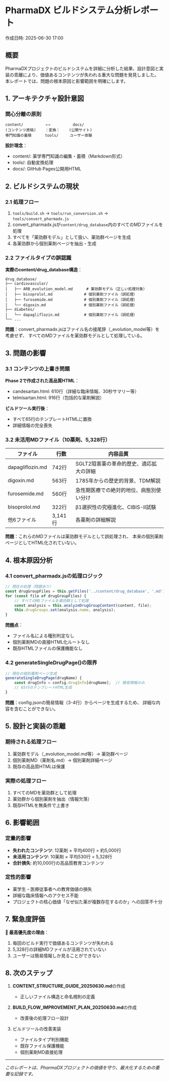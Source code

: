 # PharmaDX ビルドシステム分析レポート
作成日時: 2025-06-30 17:00

## 概要

PharmaDXプロジェクトのビルドシステムを詳細に分析した結果、設計意図と実装の乖離により、価値あるコンテンツが失われる重大な問題を発見しました。
本レポートでは、問題の根本原因と影響範囲を明確にします。

## 1. アーキテクチャ設計意図

### 関心分離の原則
```
content/          ←→          docs/
(コンテンツ原稿)    ｜変換｜    (公開サイト)
専門知識の蓄積      tools/     ユーザー体験
```

**設計理念**：
- content/: 薬学専門知識の編集・蓄積（Markdown形式）
- tools/: 自動変換処理
- docs/: GitHub Pages公開用HTML

## 2. ビルドシステムの現状

### 2.1 処理フロー
1. `tools/build.sh` → `tools/run_conversion.sh` → `tools/convert_pharmadx.js`
2. convert_pharmadx.jsが`content/drug_database`内のすべてのMDファイルを処理
3. すべてを「薬効群モデル」として扱い、薬効群ページを生成
4. 各薬効群から個別薬剤ページを抽出・生成

### 2.2 ファイルタイプの誤認識

**実際のcontent/drug_database構造**：
```
drug_database/
├── cardiovascular/
│   ├── ARB_evolution_model.md      # 薬効群モデル（正しい処理対象）
│   ├── bisoprolol.md              # 個別薬剤ファイル（誤処理）
│   ├── furosemide.md              # 個別薬剤ファイル（誤処理）
│   └── digoxin.md                 # 個別薬剤ファイル（誤処理）
├── diabetes/
│   └── dapagliflozin.md           # 個別薬剤ファイル（誤処理）
└── ...
```

**問題**：convert_pharmadx.jsはファイル名の接尾辞（_evolution_model等）を考慮せず、
すべてのMDファイルを薬効群モデルとして処理している。

## 3. 問題の影響

### 3.1 コンテンツの上書き問題

**Phase 2で作成された高品質HTML**：
- candesartan.html: 610行（詳細な臨床情報、30秒サマリー等）
- telmisartan.html: 916行（包括的な薬剤解説）

**ビルドツール実行後**：
- すべて65行のテンプレートHTMLに置換
- 詳細情報の完全喪失

### 3.2 未活用MDファイル（10薬剤、5,328行）

| ファイル | 行数 | 内容品質 |
|---------|------|---------|
| dapagliflozin.md | 742行 | SGLT2阻害薬の革命的歴史、適応拡大の詳細 |
| digoxin.md | 563行 | 1785年からの歴史的背景、TDM解説 |
| furosemide.md | 560行 | 急性期医療での絶対的地位、病態別使い分け |
| bisoprolol.md | 322行 | β1選択性の究極進化、CIBIS-II試験 |
| 他6ファイル | 3,141行 | 各薬剤の詳細解説 |

**問題**：これらのMDファイルは薬効群モデルとして誤処理され、
本来の個別薬剤ページとしてHTML化されていない。

## 4. 根本原因分析

### 4.1 convert_pharmadx.jsの処理ロジック

```javascript
// 現在の処理（問題あり）
const drugGroupFiles = this.getFiles('../content/drug_database', '.md');
for (const file of drugGroupFiles) {
    // すべてのMDファイルを薬効群として処理
    const analysis = this.analyzeDrugGroupContent(content, file);
    this.drugGroups.set(analysis.name, analysis);
}
```

**問題点**：
- ファイル名による種別判定なし
- 個別薬剤MDの直接HTML化ルートなし
- 既存HTMLファイルの保護機能なし

### 4.2 generateSingleDrugPage()の限界

```javascript
// 現在の個別薬剤ページ生成
generateSingleDrugPage(drugName) {
    const drugInfo = config.drugInfo[drugName];  // 簡易情報のみ
    // 65行のテンプレートHTML生成
}
```

**問題**：config.jsonの簡易情報（3-4行）からページを生成するため、
詳細な内容を含むことができない。

## 5. 設計と実装の乖離

### 期待される処理フロー
1. 薬効群モデル（_evolution_model.md等）→ 薬効群ページ
2. 個別薬剤MD（薬剤名.md）→ 個別薬剤詳細ページ
3. 既存の高品質HTMLは保護

### 実際の処理フロー
1. すべてのMDを薬効群として処理
2. 薬効群から個別薬剤を抽出（情報欠落）
3. 既存HTMLを無条件で上書き

## 6. 影響範囲

### 定量的影響
- **失われたコンテンツ**: 12薬剤 × 平均400行 = 約5,000行
- **未活用コンテンツ**: 10薬剤 × 平均530行 = 5,328行
- **合計損失**: 約10,000行の高品質教育コンテンツ

### 定性的影響
- 薬学生・医療従事者への教育価値の損失
- 詳細な臨床情報へのアクセス不能
- プロジェクトの核心価値「なぜ似た薬が複数存在するのか」への回答不十分

## 7. 緊急度評価

**🔴 最高優先度の理由**：
1. 毎回のビルド実行で価値あるコンテンツが失われる
2. 5,328行の詳細MDファイルが活用されていない
3. ユーザーは簡易情報しか見ることができない

## 8. 次のステップ

1. **CONTENT_STRUCTURE_GUIDE_20250630.md**の作成
   - 正しいファイル構造と命名規則の定義
   
2. **BUILD_FLOW_IMPROVEMENT_PLAN_20250630.md**の作成
   - 改善後の処理フロー設計
   
3. ビルドツールの改善実装
   - ファイルタイプ判別機能
   - 既存ファイル保護機能
   - 個別薬剤MD直接処理

---

*このレポートは、PharmaDXプロジェクトの価値を守り、最大化するための重要な記録です。*